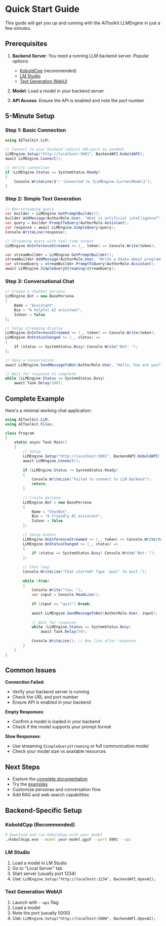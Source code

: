 # Quick Start Guide

This guide will get you up and running with the AIToolkit LLMEngine in just a few minutes.

## Prerequisites

1. **Backend Server**: You need a running LLM backend server. Popular options:
   - [KoboldCpp](https://github.com/LostRuins/koboldcpp) (recommended)
   - [LM Studio](https://lmstudio.ai/) 
   - [Text Generation WebUI](https://github.com/oobabooga/text-generation-webui)

2. **Model**: Load a model in your backend server

3. **API Access**: Ensure the API is enabled and note the port number

## 5-Minute Setup

### Step 1: Basic Connection

```csharp
using AIToolkit.LLM;

// Connect to your backend (adjust URL/port as needed)
LLMEngine.Setup("http://localhost:5001", BackendAPI.KoboldAPI);
await LLMEngine.Connect();

// Verify connection
if (LLMEngine.Status == SystemStatus.Ready)
{
    Console.WriteLine($"✅ Connected to {LLMEngine.CurrentModel}");
}
```

### Step 2: Simple Text Generation

```csharp
// Non-streaming query
var builder = LLMEngine.GetPromptBuilder();
builder.AddMessage(AuthorRole.User, "What is artificial intelligence?");
var query = builder.PromptToQuery(AuthorRole.Assistant);
var response = await LLMEngine.SimpleQuery(query);
Console.WriteLine(response);

// Streaming query with real-time output
LLMEngine.OnInferenceStreamed += (_, token) => Console.Write(token);

var streamBuilder = LLMEngine.GetPromptBuilder();
streamBuilder.AddMessage(AuthorRole.User, "Write a haiku about programming.");
var streamQuery = streamBuilder.PromptToQuery(AuthorRole.Assistant);
await LLMEngine.SimpleQueryStreaming(streamQuery);
```

### Step 3: Conversational Chat

```csharp
// Create a chatbot persona
LLMEngine.Bot = new BasePersona
{
    Name = "Assistant",
    Bio = "A helpful AI assistant",
    IsUser = false
};

// Setup streaming display
LLMEngine.OnInferenceStreamed += (_, token) => Console.Write(token);
LLMEngine.OnStatusChanged += (_, status) => 
{
    if (status == SystemStatus.Busy) Console.Write("Bot: ");
};

// Have a conversation
await LLMEngine.SendMessageToBot(AuthorRole.User, "Hello, how are you?");

// Wait for response to complete
while (LLMEngine.Status == SystemStatus.Busy)
    await Task.Delay(100);
```

## Complete Example

Here's a minimal working chat application:

```csharp
using AIToolkit.LLM;
using AIToolkit.Files;

class Program
{
    static async Task Main()
    {
        // Setup
        LLMEngine.Setup("http://localhost:5001", BackendAPI.KoboldAPI);
        await LLMEngine.Connect();
        
        if (LLMEngine.Status != SystemStatus.Ready)
        {
            Console.WriteLine("Failed to connect to LLM backend");
            return;
        }
        
        // Create persona
        LLMEngine.Bot = new BasePersona
        {
            Name = "ChatBot",
            Bio = "A friendly AI assistant",
            IsUser = false
        };
        
        // Setup events
        LLMEngine.OnInferenceStreamed += (_, token) => Console.Write(token);
        LLMEngine.OnStatusChanged += (_, status) => 
        {
            if (status == SystemStatus.Busy) Console.Write("Bot: ");
        };
        
        // Chat loop
        Console.WriteLine("Chat started! Type 'quit' to exit.");
        
        while (true)
        {
            Console.Write("You: ");
            var input = Console.ReadLine();
            
            if (input == "quit") break;
            
            await LLMEngine.SendMessageToBot(AuthorRole.User, input);
            
            // Wait for response
            while (LLMEngine.Status == SystemStatus.Busy)
                await Task.Delay(50);
                
            Console.WriteLine(); // New line after response
        }
    }
}
```

## Common Issues

**Connection Failed**: 
- Verify your backend server is running
- Check the URL and port number
- Ensure API is enabled in your backend

**Empty Responses**: 
- Confirm a model is loaded in your backend
- Check if the model supports your prompt format

**Slow Responses**: 
- Use streaming (`SimpleQueryStreaming` or full communication mode)
- Check your model size vs available resources

## Next Steps

- Explore the [complete documentation](LLMSYSTEM.md)
- Try the [examples](Examples/)
- Customize personas and conversation flow
- Add RAG and web search capabilities

## Backend-Specific Setup

### KoboldCpp (Recommended)
```bash
# Download and run KoboldCpp with your model
./koboldcpp.exe --model your-model.gguf --port 5001 --api
```

### LM Studio
1. Load a model in LM Studio
2. Go to "Local Server" tab
3. Start server (usually port 1234)
4. Use: `LLMEngine.Setup("http://localhost:1234", BackendAPI.OpenAI);`

### Text Generation WebUI
1. Launch with `--api` flag
2. Load a model
3. Note the port (usually 5000)
4. Use: `LLMEngine.Setup("http://localhost:5000", BackendAPI.OpenAI);`